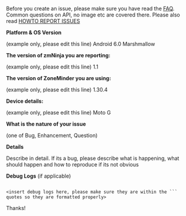 Before you create an issue, please make sure you have read the [FAQ](https://github.com/pliablepixels/zmNinja/wiki/FAQ). Common questions on API, no image etc are covered there. Please also read [HOWTO REPORT ISSUES](https://github.com/pliablepixels/zmNinja/wiki/FAQ#046-how-to-report-errors)



**Platform & OS Version**

(example only, please edit this line) Android 6.0 Marshmallow

**The version of zmNinja you are reporting:**

(example only, please edit this line) 1.1

**The version of ZoneMinder you are using:**

(example only, please edit this line) 1.30.4

**Device details:**

(example only, please edit this line) Moto G

**What is the nature of your issue**

(one of Bug, Enhancement, Question)

**Details**

Describe in detail. If its a bug, please describe what is happening, what should happen and how to reproduce if its not obvious

**Debug Logs** (if applicable)
```

<insert debug logs here, please make sure they are within the ``` quotes so they are formatted properly>

```

Thanks!
